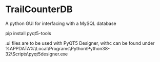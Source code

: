 # TrailCounterDB
A python GUI for interfacing with a MySQL database

pip install pyqt5-tools


.ui files are to be used with PyQT5 Designer, withc can be found under
%APPDATA%\Local\Programs\Python\Python38-32\Scripts\pyqt5designer.exe
